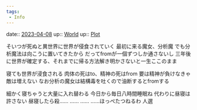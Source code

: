```yaml
---
tags:
 - Info
---
```


date:: [2023-04-08](/Daily_Note/2023-04-08.md)
up:: [World](Bar/Novel/Topics/World.md)
up:: [Plot](../Bar/Novel/Chaos/Plot.md)

そいつが死ぬと異世界に世界が侵食されていく
最初に来る魔女、分析魔
でも分析魔法は向こうに置いてきたから
だってfromが一個ずつしか通さないし
三年後に世界が確定する、それまでに帰る方法解き明かさないと一生ここのまま

寝ても世界が浸食される
肉体の死はto、精神の死はfrom
要は精神が負けなきゃ敵は増えない
なお分析の魔女は結構毒を吐くので油断するとfromする

細かく寝ちゃうと大量に入れ替わる
今日から毎日八時間睡眠ね
代わりに昼寝は許さない
昼寝したら殺……
……
……
……ほっぺたつねるわ
人選


